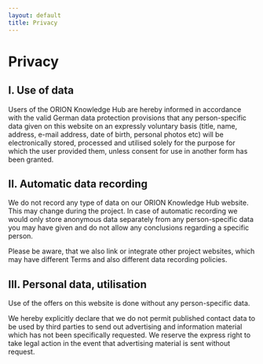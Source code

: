 ```yaml
---
layout: default
title: Privacy
---
```

# Privacy

## I. Use of data

Users of the ORION Knowledge Hub are hereby informed in accordance with the valid German data protection provisions that any person-specific data given on this website on an expressly voluntary basis (title, name, address, e-mail address, date of birth, personal photos etc) will be electronically stored, processed and utilised solely for the purpose for which the user provided them, unless consent for use in another form has been granted.

## II. Automatic data recording

We do not record any type of data on our ORION Knowledge Hub website.
This may change during the project.
In case of automatic recording we would only store anonymous data separately from any person-specific data you may have given and do not allow any conclusions regarding a specific person.

Please be aware, that we also link or integrate other project websites, which may have different Terms and also different data recording policies.  
 
## III. Personal data, utilisation

Use of the offers on this website is done without any person-specific data.

We hereby explicitly declare that we do not permit published contact data to be used by third parties to send out advertising and information material which has not been specifically requested. We reserve the express right to take legal action in the event that advertising material is sent without request.